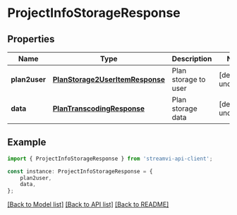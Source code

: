 # ProjectInfoStorageResponse


## Properties

Name | Type | Description | Notes
------------ | ------------- | ------------- | -------------
**plan2user** | [**PlanStorage2UserItemResponse**](PlanStorage2UserItemResponse.md) | Plan storage to user | [default to undefined]
**data** | [**PlanTranscodingResponse**](PlanTranscodingResponse.md) | Plan storage data | [default to undefined]

## Example

```typescript
import { ProjectInfoStorageResponse } from 'streamvi-api-client';

const instance: ProjectInfoStorageResponse = {
    plan2user,
    data,
};
```

[[Back to Model list]](../README.md#documentation-for-models) [[Back to API list]](../README.md#documentation-for-api-endpoints) [[Back to README]](../README.md)
